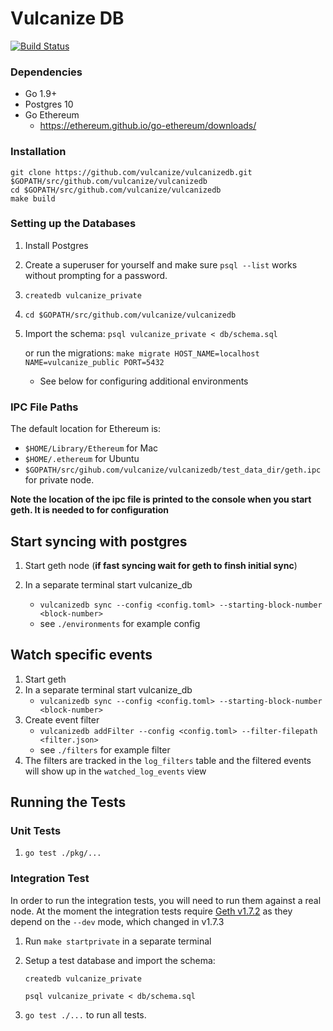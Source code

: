 # Vulcanize DB

[![Build Status](https://travis-ci.com/8thlight/vulcanizedb.svg?token=3psFYN2533rYjhRbvjte&branch=master)](https://travis-ci.com/8thlight/vulcanizedb)

### Dependencies

 - Go 1.9+
 - Postgres 10 
 - Go Ethereum 
    - https://ethereum.github.io/go-ethereum/downloads/ 
 
### Installation 
```
git clone https://github.com/vulcanize/vulcanizedb.git $GOPATH/src/github.com/vulcanize/vulcanizedb
cd $GOPATH/src/github.com/vulcanize/vulcanizedb
make build
```    
### Setting up the Databases

1. Install Postgres
2. Create a superuser for yourself and make sure `psql --list` works without prompting for a password.
3. `createdb vulcanize_private`
4. `cd $GOPATH/src/github.com/vulcanize/vulcanizedb`
5. Import the schema: `psql vulcanize_private < db/schema.sql`

   or run the migrations: `make migrate HOST_NAME=localhost NAME=vulcanize_public PORT=5432`
    * See below for configuring additional environments
    
### IPC File Paths

The default location for Ethereum is:
 - `$HOME/Library/Ethereum` for Mac
 - `$HOME/.ethereum` for Ubuntu
 - `$GOPATH/src/gihub.com/vulcanize/vulcanizedb/test_data_dir/geth.ipc` for private node.

**Note the location of the ipc file is printed to the console when you start geth. It is needed to for configuration**

## Start syncing with postgres
1. Start geth node (**if fast syncing wait for geth to finsh initial sync**)
2. In a separate terminal start vulcanize_db
    - `vulcanizedb sync --config <config.toml> --starting-block-number <block-number>`
    
   * see `./environments` for example config 

## Watch specific events
1. Start geth 
2. In a separate terminal start vulcanize_db
    - `vulcanizedb sync --config <config.toml> --starting-block-number <block-number>`
3. Create event filter 
    - `vulcanizedb addFilter --config <config.toml> --filter-filepath <filter.json>`
   * see `./filters` for example filter 
4. The filters are tracked in the `log_filters` table and the filtered events 
will show up in the `watched_log_events` view
     
## Running the Tests

### Unit Tests

1. `go test ./pkg/...`

### Integration Test

In order to run the integration tests, you will need to run them against a real node. At the moment the integration tests require [Geth v1.7.2](https://ethereum.github.io/go-ethereum/downloads/) as they depend on the `--dev` mode, which changed in v1.7.3 

1. Run `make startprivate` in a separate terminal
2. Setup a test database and import the schema: 

   `createdb vulcanize_private`
   
    `psql vulcanize_private < db/schema.sql`
3. `go test ./...` to run all tests.
